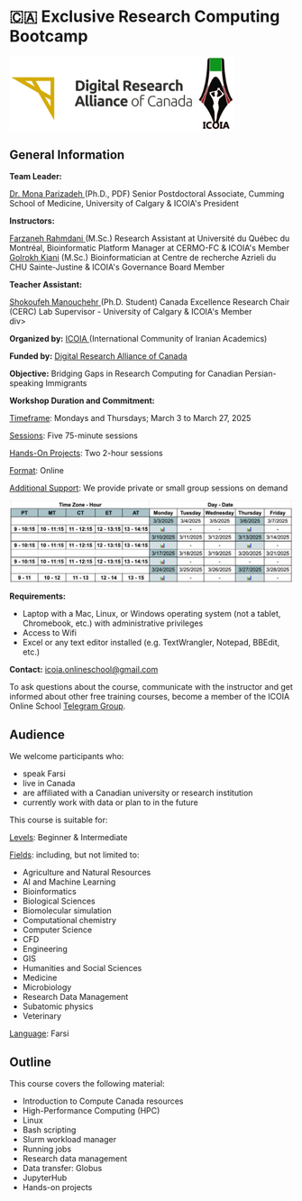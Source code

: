 # 🇨🇦 Exclusive Research Computing Bootcamp 

<img src="images/alliance_icoia_logo.png" width="400" align="center">

<h2 id="general">General Information</h2>

<p id="lead">
  <strong>Team Leader:</strong>
  <div>
    <a href="https://orcid.org/0000-0002-0567-7673">Dr. Mona Parizadeh </a>(Ph.D., PDF) Senior Postdoctoral Associate, Cumming School of Medicine, University of Calgary & ICOIA's President
  </div> 
</p>

<p id="teach">
  <strong>Instructors: </strong>
  <div>
    <a href="https://www.cermofc.uqam.ca/en/technological-platforms/bio-informatics/"> Farzaneh Rahmdani </a>(M.Sc.) Research Assistant at Université du Québec du Montréal, Bioinformatic Platform Manager at CERMO-FC & ICOIA's Member
  </div>
  <div>
    <a href="https://www.linkedin.com/in/golrokh-vitae/?originalSubdomain=ca"> Golrokh Kiani</a> (M.Sc.) Bioinformatician at Centre de recherche Azrieli du CHU Sainte-Justine & ICOIA's Governance Board Member
  </div>  
</p>

<p id="ta">
  <strong>Teacher Assistant: </strong>
  <div>
  <a href="https://ca.linkedin.com/in/shokoufeh-manouchehr-01b20a174"> Shokoufeh Manouchehr </a>(Ph.D. Student) Canada Excellence Research Chair (CERC) Lab Supervisor - University of Calgary & ICOIA's Member
  </div>div>
</p>

<p id="by">
  <strong>Organized by:</strong>
  <a href="https://icoia.org">ICOIA </a>(International Community of Iranian Academics)
</p>

<p id="fund">
  <strong>Funded by:</strong>
  <a href="https://alliancecan.ca/en">Digital Research Alliance of Canada </a>
</p>

<p id="obj">
  <strong>Objective:</strong>
  Bridging Gaps in Research Computing for Canadian Persian-speaking Immigrants
</p>

<p id="date">
  <strong>Workshop Duration and Commitment:</strong>

  <ins>Timeframe</ins>: Mondays and Thursdays; March 3 to March 27, 2025 
  
  <ins>Sessions</ins>: Five 75-minute sessions
   
  <ins>Hands-On Projects</ins>: Two 2-hour sessions
  
  <ins>Format</ins>: Online
  
  <ins>Additional Support</ins>: We provide private or small group sessions on demand  

  <img src="images/schedule.png" width="1000" align="center">
  
<p id="requirements">
  <strong>Requirements:</strong> 
</p>

  - Laptop with a Mac, Linux, or Windows operating system 
    (not a tablet, Chromebook, etc.) with administrative privileges 
  - Access to Wifi 
  - Excel or any text editor installed (e.g. TextWrangler, Notepad, BBEdit, etc.)

<p id="contact">
  <strong>Contact:</strong>
  <a href="mailto:{{icoia.onlineschool@gmail.com}}">icoia.onlineschool@gmail.com</a> 
</p>

<!--p id="register">
  <strong>Registration:</strong> 
  Please complete <a href="https://forms.gle/eShNkxNoUn4UZ9Eq5"><strong>this survey</strong></a> first, and then <a href="https://forms.gle/S3ovg69fZrE3zhq26"><strong>register here</strong></a>. 
</p-->

<p id="telegram">
To ask questions about the course, communicate with the instructor and get informed about other free training courses, become a member of the ICOIA Online School 
  <a href="https://t.me/+jIfI2LibaBo2Yzc8?fbclid=PAZXh0bgNhZW0CMTEAAaZlAjc5hfp7mpqw7f8RxznZJ41NhZzFBl5LOjO07NjkorsvyXNDRH0pkNg_aem_l02uj-8pTJF5BiOA2yLSNQ">Telegram Group</a>.
</p>

<h2 id="audience">Audience</h2>
<p id="eligible">
  We welcome participants who:
</p>

- speak Farsi
- live in Canada
- are affiliated with a Canadian university or research institution
- currently work with data or plan to in the future

<p id="suit">
  This course is suitable for:
</p>

<ins>Levels</ins>: Beginner & Intermediate

<ins>Fields</ins>: including, but not limited to:

- Agriculture and Natural Resources
- AI and Machine Learning
- Bioinformatics
- Biological Sciences
- Biomolecular simulation
- Computational chemistry
- Computer Science
- CFD
- Engineering
- GIS
- Humanities and Social Sciences
- Medicine
- Microbiology
- Research Data Management
- Subatomic physics
- Veterinary
  
<ins>Language</ins>: Farsi

<h2 id="outline">Outline</h2>
<p id="cover">
  This course covers the following material:
</p>

 - Introduction to Compute Canada resources
 - High-Performance Computing (HPC) 
 - Linux
 - Bash scripting
 - Slurm workload manager
 - Running jobs
 - Research data management
 - Data transfer: Globus
 - JupyterHub
 - Hands-on projects 

